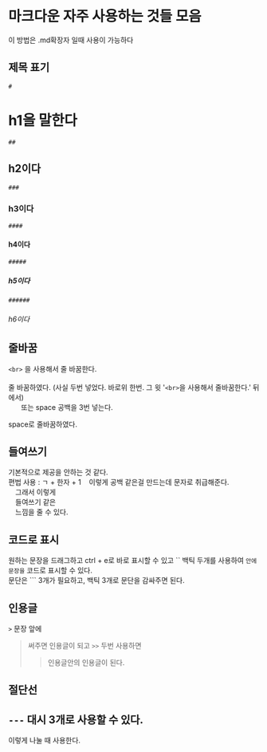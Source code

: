 # 마크다운 자주 사용하는 것들 모음

이 방법은 .md확장자 일때 사용이 가능하다

## 제목 표기
`#`
# h1을 말한다
`##`
## h2이다
`###`
### h3이다
`####`
#### h4이다
`#####`
##### h5이다
`######`
###### h6이다

## 줄바꿈
`<br>` 을 사용해서 줄 바꿈한다.<br>
<br>
줄 바꿈하였다. (사실 두번 넣었다. 바로위 한번. 그 윗 '`<br>`을 사용해서 줄바꿈한다.' 뒤에서)   
`   ` 또는 space 공백을 3번 넣는다.
   
space로 줄바꿈하였다.

## 들여쓰기
기본적으로 제공을 안하는 것 같다.   
편법 사용 : ㄱ + 한자 + 1 `　`이렇게 공백 같은걸 만드는데 문자로 취급해준다.   
　그래서 이렇게    
　들여쓰기 같은   
 　느낌을 줄 수 있다.

## 코드로 표시
원하는 문장을 드래그하고 ctrl + e로 바로 표시할 수 있고
`` 백틱 두개를 사용하여 `안에 문장을` 코드로 표시할 수 있다.       
문단은 ``` 3개가 필요하고, 백틱 3개로 문단을 감싸주면 된다.   

## 인용글
`>` 문장 앞에 
> 써주면 인용글이 되고
> `>>` 두번 사용하면
>> 인용글안의 인용글이 된다.

## 절단선
`---` 대시 3개로 사용할 수 있다.
---
이렇게 나눌 때 사용한다.

